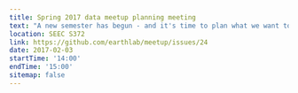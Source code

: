 ```yaml
---
title: Spring 2017 data meetup planning meeting
text: "A new semester has begun - and it's time to plan what we want to do for the Earth Lab data meetup this semester. Please come with your ideas!"
location: SEEC S372
link: https://github.com/earthlab/meetup/issues/24
date: 2017-02-03
startTime: '14:00'
endTime: '15:00'
sitemap: false
---
```

